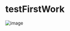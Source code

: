 # testFirstWork

![image](https://user-images.githubusercontent.com/101278747/158774348-4235b9ce-72dd-4b26-94af-c9a4ae6a93ef.png)
